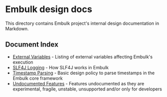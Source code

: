 # Embulk design docs

This directory contains Embulk project's internal design documentation in Markdown.


## Document Index

* [External Variables](external_variables.md) - Listing of external variables affecting Embulk's execution
* [SLF4J Logging](slf4j.md) - How SLF4J works in Embulk
* [Timestamp Parsing](timestamp_parsing.md) - Basic design policy to parse timestamps in the Embulk core framework
* [Undocumented Features](undocumented.md) - Features undocumented as they are experimental, fragile, unstable, unsupported and/or only for developers
